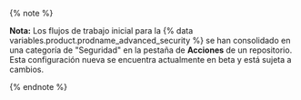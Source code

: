 {% note %}

**Nota:** Los flujos de trabajo inicial para la {% data variables.product.prodname_advanced_security %} se han consolidado en una categoría de "Seguridad" en la pestaña de **Acciones** de un repositorio. Esta configuración nueva se encuentra actualmente en beta y está sujeta a cambios.

{% endnote %}
